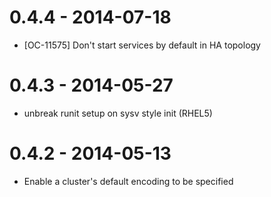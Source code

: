 # 0.4.4 - 2014-07-18
- [OC-11575] Don't start services by default in HA topology

# 0.4.3 - 2014-05-27
- unbreak runit setup on sysv style init (RHEL5)

# 0.4.2 - 2014-05-13
- Enable a cluster's default encoding to be specified
